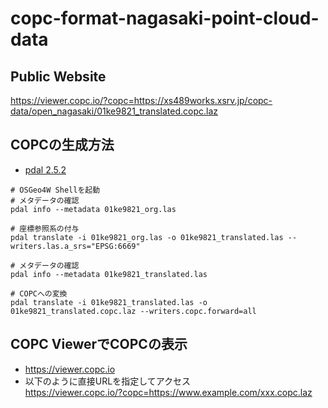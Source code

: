 # copc-format-nagasaki-point-cloud-data

## Public Website
https://viewer.copc.io/?copc=https://xs489works.xsrv.jp/copc-data/open_nagasaki/01ke9821_translated.copc.laz

## COPCの生成方法
- [pdal 2.5.2](https://pdal.io/en/latest/)

```
# OSGeo4W Shellを起動
# メタデータの確認
pdal info --metadata 01ke9821_org.las

# 座標参照系の付与
pdal translate -i 01ke9821_org.las -o 01ke9821_translated.las --writers.las.a_srs="EPSG:6669"

# メタデータの確認
pdal info --metadata 01ke9821_translated.las

# COPCへの変換
pdal translate -i 01ke9821_translated.las -o 01ke9821_translated.copc.laz --writers.copc.forward=all
```

## COPC ViewerでCOPCの表示
- https://viewer.copc.io
- 以下のように直接URLを指定してアクセス  
https://viewer.copc.io/?copc=https://www.example.com/xxx.copc.laz
